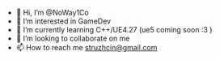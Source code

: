 - 👋 Hi, I’m @NoWay1Co
- 👀 I’m interested in GameDev
- 🌱 I’m currently learning C++/UE4.27 (ue5 coming soon :3 )
- 💞️ I’m looking to collaborate on me
- 📫 How to reach me struzhcin@gmail.com



